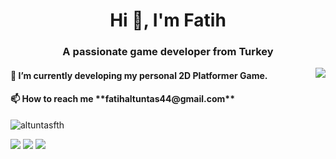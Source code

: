 <h1 align="center">Hi 👋, I'm Fatih</h1>
<h3 align="center">A passionate game developer from Turkey</h3>


<img align='right' src="https://github-readme-stats.vercel.app/api?username=altuntasfth&show_icons=true&theme=radical">
<h4 align="left">🌱 I’m currently developing my personal 2D Platformer Game. </h4>
<h4 align="left">📫 How to reach me **fatihaltuntas44@gmail.com**</h4>
<p align="left"> <img src="https://komarev.com/ghpvc/?username=altuntasfth" alt="altuntasfth" /> </p>

[![](https://img.shields.io/badge/twitter-%231DA1F2.svg?&style=for-the-badge&logo=twitter&logoColor=white)](https://www.twitter.com/altuntasfth)
[![](https://img.shields.io/badge/linkedin-%230077B5.svg?&style=for-the-badge&logo=linkedin&logoColor=white)](https://www.linkedin.com/in/altuntasfth/)
[![](https://img.shields.io/badge/instagram-%23E4405F.svg?&style=for-the-badge&logo=instagram&logoColor=white)](https://instagram.com/fth.altuntas)
